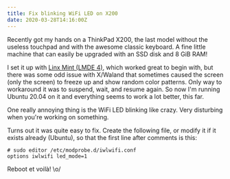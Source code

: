 ```yaml
---
title: Fix blinking WiFi LED on X200
date: 2020-03-28T14:16:00Z
---
```


Recently got my hands on a ThinkPad X200, the last model without the
useless touchpad and with the awesome classic keyboard.  A fine little
machine that can easily be upgraded with an SSD disk and 8 GiB RAM!

I set it up with [Linx Mint (LMDE 4)][1], which worked great to begin
with, but there was some odd issue with X/Waland that sometimes caused
the screen (only the screen) to freeze up and show random color patterns.
Only way to workaround it was to suspend, wait, and resume again.  So
now I'm running Ubuntu 20.04 on it and everything seems to work a lot
better, this far.

<!--more-->

One really annoying thing is the WiFi LED blinking like crazy.  Very
disturbing when you're working on something. 

Turns out it was quite easy to fix.  Create the following file, or
modify it if it exists already (Ubuntu), so that the first line after
comments is this:

```
# sudo editor /etc/modprobe.d/iwlwifi.conf
options iwlwifi led_mode=1
```

Reboot et voilà! \o/

[1]: https://www.linuxmint.com/download_lmde.php

